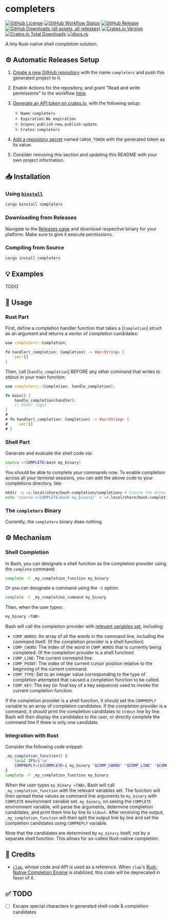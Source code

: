 # completers

[![GitHub License](https://img.shields.io/github/license/PRO-2684/completers?logo=opensourceinitiative)](https://github.com/PRO-2684/completers/blob/main/LICENSE)
[![GitHub Workflow Status](https://img.shields.io/github/actions/workflow/status/PRO-2684/completers/release.yml?logo=githubactions)](https://github.com/PRO-2684/completers/blob/main/.github/workflows/release.yml)
[![GitHub Release](https://img.shields.io/github/v/release/PRO-2684/completers?logo=githubactions)](https://github.com/PRO-2684/completers/releases)
[![GitHub Downloads (all assets, all releases)](https://img.shields.io/github/downloads/PRO-2684/completers/total?logo=github)](https://github.com/PRO-2684/completers/releases)
[![Crates.io Version](https://img.shields.io/crates/v/completers?logo=rust)](https://crates.io/crates/completers)
[![Crates.io Total Downloads](https://img.shields.io/crates/d/completers?logo=rust)](https://crates.io/crates/completers)
[![docs.rs](https://img.shields.io/docsrs/completers?logo=rust)](https://docs.rs/completers)

A tiny Rust-native shell completion solution.

## ⚙️ Automatic Releases Setup

1. [Create a new GitHub repository](https://github.com/new) with the name `completers` and push this generated project to it.
2. Enable Actions for the repository, and grant "Read and write permissions" to the workflow [here](https://github.com/PRO-2684/completers/settings/actions).
3. [Generate an API token on crates.io](https://crates.io/settings/tokens/new), with the following setup:

    - `Name`: `completers`
    - `Expiration`: `No expiration`
    - `Scopes`: `publish-new`, `publish-update`
    - `Crates`: `completers`

4. [Add a repository secret](https://github.com/PRO-2684/completers/settings/secrets/actions) named `CARGO_TOKEN` with the generated token as its value.
5. Consider removing this section and updating this README with your own project information.

## 📥 Installation

### Using [`binstall`](https://github.com/cargo-bins/cargo-binstall)

```bash
cargo binstall completers
```

### Downloading from Releases

Navigate to the [Releases page](https://github.com/PRO-2684/completers/releases) and download respective binary for your platform. Make sure to give it execute permissions.

### Compiling from Source

```bash
cargo install completers
```

## 💡 Examples

TODO

## 📖 Usage

### Rust Part

First, define a completion handler function that takes a [`Completion`] struct as an argument and returns a vector of completion candidates:

```rust
use completers::Completion;

fn handler(_completion: Completion) -> Vec<String> {
    vec![]
}
```

Then, call [`handle_completion`] BEFORE any other command that writes to stdout in your main function:

```rust
use completers::{Completion, handle_completion};

fn main() {
    handle_completion(handler);
    // Other logic
}
#
# fn handler(_completion: Completion) -> Vec<String> {
#     vec![]
# }
```

### Shell Part

Generate and evaluate the shell code via:

```bash
source <(COMPLETE=bash my_binary)
```

You should be able to complete your commands now. To enable completion across all your terminal sessions, you can add the above code to your completions directory, like:

```bash
mkdir -p ~/.local/share/bash-completion/completions # Create the directory if it doesn't exist
echo 'source <(COMPLETE=bash my_binary)' > ~/.local/share/bash-completion/completions/my_binary
```

### The `completers` Binary

Currently, the `completers` binary does nothing.

## ⚙️ Mechanism

### Shell Completion

In Bash, you can designate a shell function as the completion provider using the `complete` command:

```bash
complete -F _my_completion_function my_binary
```

Or you can designate a command using the `-C` option:

```bash
complete -C _my_completion_command my_binary
```

Then, when the user types:

```bash
my_binary <TAB>
```

Bash will call the completion provider with [relevant variables set](https://www.gnu.org/software/bash/manual/html_node/Programmable-Completion.html#:~:text=When%20the%20command%20or%20function%20is%20invoked%2C%20the%20COMP_LINE%2C%20COMP_POINT%2C%20COMP_KEY%2C%20and%20COMP_TYPE%20variables%20are%20assigned%20values%20as%20described%20above%20(see%20Bash%20Variables).%20If%20a%20shell%20function%20is%20being%20invoked%2C%20the%20COMP_WORDS%20and%20COMP_CWORD%20variables%20are%20also%20set), including:

- `COMP_WORDS`: An array of all the words in the command line, including the command itself. (If the completion provider is a shell function)
- `COMP_CWORD`: The index of the word in `COMP_WORDS` that is currently being completed. (If the completion provider is a shell function)
- `COMP_LINE`: The current command line.
- `COMP_POINT`: The index of the current cursor position relative to the beginning of the current command.
- `COMP_TYPE`: Set to an integer value corresponding to the type of completion attempted that caused a completion function to be called.
- `COMP_KEY`: The key (or final key of a key sequence) used to invoke the current completion function.

If the completion provider is a shell function, it should set the `COMPREPLY` variable to an array of completion candidates. If the completion provider is a command, it should print the completion candidates to `stdout` line by line. Bash will then display the candidates to the user, or directly complete the command line if there is only one candidate.

### Integration with Rust

Consider the following code snippet:

```bash
_my_completion_function() {
    local IFS=$'\n'
    COMPREPLY=($(COMPLETE=1 my_binary "$COMP_CWORD" "$COMP_LINE" "$COMP_POINT" "$COMP_TYPE" "$COMP_KEY" "${COMP_WORDS[@]}"))
}
complete -F _my_completion_function my_binary
```

When the user types `my_binary <TAB>`, Bash will call `_my_completion_function` with the relevant variables set. The function will then spread these values as command line arguments to `my_binary` with `COMPLETE` environment variable set. `my_binary`, on seeing the `COMPLETE` environment variable, will parse the arguments, determine completion candidates, and print them line by line to `stdout`. After receiving the output, `_my_completion_function` will then split the output line by line and set the completion candidates using `COMPREPLY` variable.

Note that the candidates are determined by `my_binary` itself, not by a separate shell function. This allows for so-called Rust-native completion.

## 🎉 Credits

- [`clap`](https://github.com/clap-rs/clap), whose code and API is used as a reference. When `clap`'s [Rust-Native Completion Engine](https://github.com/clap-rs/clap/issues/3166) is stablized, this crate will be deprecated in favor of it.

## ✅ TODO

- [ ] Escape special characters in generated shell code & completion candidates
